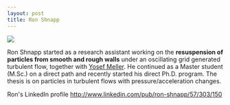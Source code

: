 ```yaml
---
layout: post
title: Ron Shnapp
---
```



![](http://m.c.lnkd.licdn.com/mpr/mpr/shrink_200_200/p/6/000/263/1b9/00264a8.jpg)

Ron Shnapp started as a research assistant working on the <strong>resuspension of particles from smooth and rough walls</strong> under an oscillating grid generated turbulent flow, together with [Yosef Meller](yosef_meller.html). He continued as a Master student (M.Sc.) on a direct path and recently started his direct Ph.D. program. The thesis is on particles in turbulent flows with pressure/acceleration changes.

Ron's LinkedIn profile <http://www.linkedin.com/pub/ron-shnapp/57/303/150>
